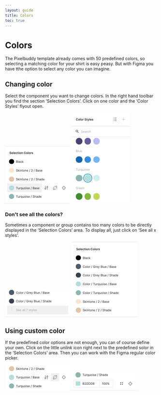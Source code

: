 ```yaml
---
layout: guide
title: Colors
toc: true
---
```


# Colors
The Pixelbuddy template already comes with 50 predefined colors, so selecting a matching color for your shirt is easy peasy. But with Figma you have tthe option to select any color you can imagine.

## Changing color
Select the component you want to change colors.
In the right hand toolbar you find the section ‘Selection Colors’. Click on one color and the ‘Color Styles’ flyout open.

![Color Section](/assets/media/faq-4-color-section.png)
![Color Flyout](/assets/media/faq-4-color-flyout.png)

### Don't see all the colors?
Sometimes a component or group contains too many colors to be directly displayed in the ‘Selection Colors’ area. 
To display all, just click on ‘See all x styles’.

![Color](/assets/media/faq-5-color.png)
![All Color](/assets/media/faq-5-all-color.png)

## Using custom color
If the predefined color options are not enough, you can of course define your own.
Click on the little *unlink* icon right next to the predefined solor in the ‘Selection Colors’ area.
Then you can work with the Figma regular color picker.

![Color Unlink](/assets/media/faq-6-color-unlink.png)
![Color Hex](/assets/media/faq-6-color-hex.png)
